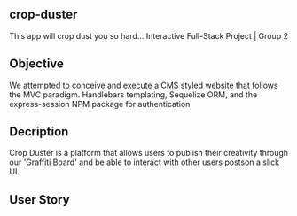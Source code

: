 ## crop-duster
This app will crop dust you so hard...
Interactive Full-Stack Project | Group 2
## Objective
We attempted to conceive and execute a CMS styled website that follows the MVC paradigm. Handlebars templating, Sequelize ORM, and the express-session NPM package for authentication.
## Decription
Crop Duster is a platform that allows users to publish their creativity through our 'Graffiti Board' and be able to interact with other users postson a slick UI.
## User Story
